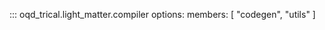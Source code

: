 <!-- prettier-ignore -->
::: oqd_trical.light_matter.compiler
    options:
        members: [
            "codegen",
            "utils"
        ]
